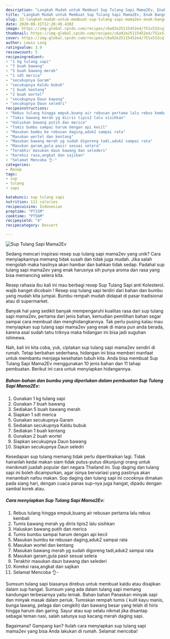 ```yaml
---
description: "Langkah Mudah untuk Membuat Sup Tulang Sapi Mama2Ev, Enak Banget"
title: "Langkah Mudah untuk Membuat Sup Tulang Sapi Mama2Ev, Enak Banget"
slug: 32-langkah-mudah-untuk-membuat-sup-tulang-sapi-mama2ev-enak-banget
date: 2020-08-31T12:20:49.430Z
image: https://img-global.cpcdn.com/recipes/c6a92e25115452e4/751x532cq70/sup-tulang-sapi-mama2ev-foto-resep-utama.jpg
thumbnail: https://img-global.cpcdn.com/recipes/c6a92e25115452e4/751x532cq70/sup-tulang-sapi-mama2ev-foto-resep-utama.jpg
cover: https://img-global.cpcdn.com/recipes/c6a92e25115452e4/751x532cq70/sup-tulang-sapi-mama2ev-foto-resep-utama.jpg
author: Lewis Long
ratingvalue: 3.9
reviewcount: 5
recipeingredient:
- "1 kg tulang sapi"
- "7 buah bawang"
- "5 buah bawang merah"
- "1 sdt merica"
- "secukupnya Garam"
- "secukupnya Kaldu bubuk"
- "1 buah kentang"
- "2 buah wortel"
- "secukupnya Daun bawang"
- "secukupnya Daun seledri"
recipeinstructions:
- "Rebus tulang hingga empuk,buang air rebusan pertama lalu rebus kembali"
- "Tumis bawang merah yg diiris tipis2 lalu sisihkan"
- "Haluskan bawang putih dan merica"
- "Tumis bumbu sampai harum dengan api kecil"
- "Masukan bumbu ke rebusan daging,aduk2 sampai rata"
- "Masukan wortel dan kentang"
- "Masukan bawang merah yg sudah digoreng tadi,aduk2 sampai rata"
- "Masukan garam,gula pasir sesuai selera"
- "Terakhir masukan daun bawang dan selederi"
- "Koreksi rasa,angkat dan sajikan"
- "Selamat Mencoba 👌-"
categories:
- Resep
tags:
- sup
- tulang
- sapi

katakunci: sup tulang sapi 
nutrition: 111 calories
recipecuisine: Indonesian
preptime: "PT15M"
cooktime: "PT56M"
recipeyield: "4"
recipecategory: Dessert

---
```



![Sup Tulang Sapi Mama2Ev](https://img-global.cpcdn.com/recipes/c6a92e25115452e4/751x532cq70/sup-tulang-sapi-mama2ev-foto-resep-utama.jpg)

Sedang mencari inspirasi resep sup tulang sapi mama2ev yang unik? Cara menyiapkannya memang tidak susah dan tidak juga mudah. Jika salah mengolah maka hasilnya akan hambar dan bahkan tidak sedap. Padahal sup tulang sapi mama2ev yang enak harusnya sih punya aroma dan rasa yang bisa memancing selera kita.

Resep rahasia ibu kali ini mau berbagi resep Sup Tulang Sapi anti Kolesterol. wajib banget dicobain ! Resep sop tulang sapi terdiri dari bahan dan bumbu yang mudah kita jumpai. Bumbu rempah mudah didapat di pasar tradisional atau di supermarket.

Banyak hal yang sedikit banyak mempengaruhi kualitas rasa dari sup tulang sapi mama2ev, pertama dari jenis bahan, kemudian pemilihan bahan segar sampai cara membuat dan menghidangkannya. Tak perlu pusing kalau mau menyiapkan sup tulang sapi mama2ev yang enak di mana pun anda berada, karena asal sudah tahu triknya maka hidangan ini bisa jadi suguhan istimewa.


Nah, kali ini kita coba, yuk, ciptakan sup tulang sapi mama2ev sendiri di rumah. Tetap berbahan sederhana, hidangan ini bisa memberi manfaat untuk membantu menjaga kesehatan tubuh kita. Anda bisa membuat Sup Tulang Sapi Mama2Ev menggunakan 10 jenis bahan dan 11 tahap pembuatan. Berikut ini cara untuk menyiapkan hidangannya.

<!--inarticleads1-->

##### Bahan-bahan dan bumbu yang diperlukan dalam pembuatan Sup Tulang Sapi Mama2Ev:

1. Gunakan 1 kg tulang sapi
1. Gunakan 7 buah bawang
1. Sediakan 5 buah bawang merah
1. Siapkan 1 sdt merica
1. Gunakan secukupnya Garam
1. Sediakan secukupnya Kaldu bubuk
1. Sediakan 1 buah kentang
1. Gunakan 2 buah wortel
1. Siapkan secukupnya Daun bawang
1. Siapkan secukupnya Daun seledri


Kesedapan sup tulang memang tidak perlu dipertikaikan lagi. Tidak hairanlah kedai makan siam tidak putus-putus dikunjungi orang untuk menikmati juadah popular dari negara Thailand ini. Sup daging dan tulang sapi ini boleh dicampurkan, agar isinya bervariasi yang pastinya akan menambah nafsu makan. Sop daging dan tulang sapi ini cocoknya dimakan pada siang hari, dengan cuaca panas sup-nya juga hangat, dipadu dengan sambal korek atau. 

<!--inarticleads2-->

##### Cara menyiapkan Sup Tulang Sapi Mama2Ev:

1. Rebus tulang hingga empuk,buang air rebusan pertama lalu rebus kembali
1. Tumis bawang merah yg diiris tipis2 lalu sisihkan
1. Haluskan bawang putih dan merica
1. Tumis bumbu sampai harum dengan api kecil
1. Masukan bumbu ke rebusan daging,aduk2 sampai rata
1. Masukan wortel dan kentang
1. Masukan bawang merah yg sudah digoreng tadi,aduk2 sampai rata
1. Masukan garam,gula pasir sesuai selera
1. Terakhir masukan daun bawang dan selederi
1. Koreksi rasa,angkat dan sajikan
1. Selamat Mencoba 👌-


Sumsum tulang sapi biasanya direbus untuk membuat kaldu atau disajikan dalam sup hangat. Sumsum yang ada dalam tulang sapi memang kandungan terbesarnya yaitu lemak. Bahan bahan Panaskan minyak sapi dan minyak masak dalam periuk. Tumiskan rempah tumis ( kulit kayu manis, bunga lawang, pelaga dan cengkih) dan bawang besar yang telah di hiris hingga harum dan garing. Sayur atau sup selalu nikmat jika disantap sebagai teman nasi, salah satunya sup kacang merah daging sapi. 

Bagaimana? Gampang kan? Itulah cara menyiapkan sup tulang sapi mama2ev yang bisa Anda lakukan di rumah. Selamat mencoba!

